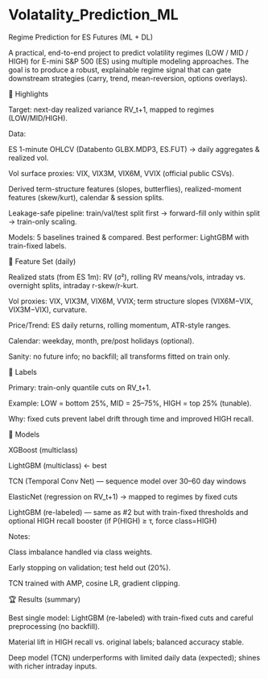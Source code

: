 # Volatality_Prediction_ML
Regime Prediction for ES Futures (ML + DL)

A practical, end-to-end project to predict volatility regimes (LOW / MID / HIGH) for E-mini S&P 500 (ES) using multiple modeling approaches. The goal is to produce a robust, explainable regime signal that can gate downstream strategies (carry, trend, mean-reversion, options overlays).

📌 Highlights

Target: next-day realized variance RV_t+1, mapped to regimes (LOW/MID/HIGH).

Data:

ES 1-minute OHLCV (Databento GLBX.MDP3, ES.FUT) → daily aggregates & realized vol.

Vol surface proxies: VIX, VIX3M, VIX6M, VVIX (official public CSVs).

Derived term-structure features (slopes, butterflies), realized-moment features (skew/kurt), calendar & session splits.

Leakage-safe pipeline: train/val/test split first → forward-fill only within split → train-only scaling.

Models: 5 baselines trained & compared. Best performer: LightGBM with train-fixed labels.

🧱 Feature Set (daily)

Realized stats (from ES 1m): RV (σ²), rolling RV means/vols, intraday vs. overnight splits, intraday r-skew/r-kurt.

Vol proxies: VIX, VIX3M, VIX6M, VVIX; term structure slopes (VIX6M−VIX, VIX3M−VIX), curvature.

Price/Trend: ES daily returns, rolling momentum, ATR-style ranges.

Calendar: weekday, month, pre/post holidays (optional).

Sanity: no future info; no backfill; all transforms fitted on train only.

🎯 Labels

Primary: train-only quantile cuts on RV_t+1.

Example: LOW = bottom 25%, MID = 25–75%, HIGH = top 25% (tunable).

Why: fixed cuts prevent label drift through time and improved HIGH recall.

🧪 Models

XGBoost (multiclass)

LightGBM (multiclass) ← best

TCN (Temporal Conv Net) — sequence model over 30–60 day windows

ElasticNet (regression on RV_t+1) → mapped to regimes by fixed cuts

LightGBM (re-labeled) — same as #2 but with train-fixed thresholds and optional HIGH recall booster (if P(HIGH) ≥ τ, force class=HIGH)

Notes:

Class imbalance handled via class weights.

Early stopping on validation; test held out (20%).

TCN trained with AMP, cosine LR, gradient clipping.

🏆 Results (summary)

Best single model: LightGBM (re-labeled) with train-fixed cuts and careful preprocessing (no backfill).

Material lift in HIGH recall vs. original labels; balanced accuracy stable.

Deep model (TCN) underperforms with limited daily data (expected); shines with richer intraday inputs.
